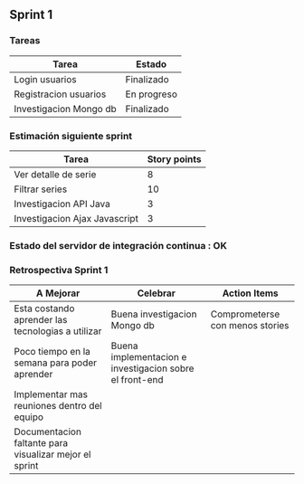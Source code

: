## Sprint 1

### Tareas

Tarea                               | Estado      |
------------------------------------|-------------|
Login usuarios                      | Finalizado  |
Registracion usuarios               | En progreso |
Investigacion Mongo db              | Finalizado  |


### Estimación siguiente sprint

Tarea                               | Story points      |
------------------------------------|-------------------|
Ver detalle de serie                | 8                 |
Filtrar series                      | 10                |
Investigacion API Java              | 3                 |
Investigacion Ajax Javascript       | 3                 |

### Estado del servidor de integración continua : OK

### Retrospectiva Sprint 1

A Mejorar                                                 | Celebrar                                                | Action Items
----------------------------------------------------------|---------------------------------------------------------|----------------------------------------------------|
Esta costando aprender las tecnologias a utilizar         | Buena investigacion Mongo db                            | Comprometerse con menos stories                    |
Poco tiempo en la semana para poder aprender              | Buena implementacion e investigacion sobre el front-end |                                                    |
Implementar mas reuniones dentro del equipo               |                                                         |                                                    |
Documentacion faltante para visualizar mejor el sprint    |                                                         |                                                    |
